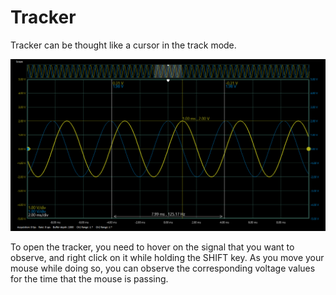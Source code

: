 # Tracker

Tracker can be thought like a cursor in the track mode.

![](../../../../../.gitbook/assets/image%20%2880%29.png)

To open the tracker, you need to hover on the signal that you want to observe, and right click on it while holding the SHIFT key. As you move your mouse while doing so, you can observe the corresponding voltage values for the time that the mouse is passing. 

